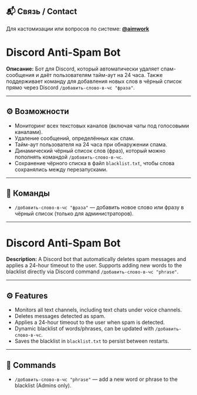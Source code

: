 ## 📬 Связь / Contact

Для кастомизации или вопросов по системе: **[@aimwork](https://t.me/aimwork)**

# Discord Anti-Spam Bot

**Описание:**
Бот для Discord, который автоматически удаляет спам-сообщения и даёт пользователям тайм-аут на 24 часа.
Также поддерживает команду для добавления новых слов в чёрный список прямо через Discord `/добавить-слово-в-чс "фраза"`.

---

## ⚙️ Возможности

* Мониторинг всех текстовых каналов (включая чаты под голосовыми каналами).
* Удаление сообщений, определённых как спам.
* Тайм-аут пользователя на 24 часа при обнаружении спама.
* Динамический чёрный список слов (фраз), который можно пополнять командой `/добавить-слово-в-чс`.
* Сохранение чёрного списка в файл `blacklist.txt`, чтобы слова сохранялись между перезапусками.

---

## 💬 Команды

* `/добавить-слово-в-чс "фраза"` — добавить новое слово или фразу в чёрный список (только для администраторов).

---

# Discord Anti-Spam Bot

**Description:**
A Discord bot that automatically deletes spam messages and applies a 24-hour timeout to the user.
Supports adding new words to the blacklist directly via Discord command `/добавить-слово-в-чс "phrase"`.

---

## ⚙️ Features

* Monitors all text channels, including text chats under voice channels.
* Deletes messages detected as spam.
* Applies a 24-hour timeout to the user when spam is detected.
* Dynamic blacklist of words/phrases, can be updated with `/добавить-слово-в-чс`.
* Saves the blacklist in `blacklist.txt` to persist between restarts.

---

## 💬 Commands

* `/добавить-слово-в-чс "phrase"` — add a new word or phrase to the blacklist (Admins only).

